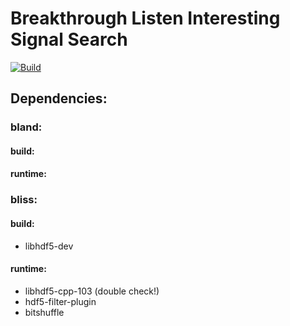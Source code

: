 
# Breakthrough Listen Interesting Signal Search

<p align="center">

[![Build](https://github.com/n-west/bliss/actions/workflows/build-and-test.yml/badge.svg)](https://github.com/n-west/bliss/actions/workflows/build-and-test.yml)

</p>

## Dependencies:

### bland:
#### build:


#### runtime:


### bliss:

#### build:

* libhdf5-dev

#### runtime:
* libhdf5-cpp-103 (double check!)
* hdf5-filter-plugin
* bitshuffle
